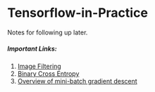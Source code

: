 # Tensorflow-in-Practice
Notes for following up later.

##### Important Links:
1. [Image Filtering](https://lodev.org/cgtutor/filtering.html)
2. [Binary Cross Entropy](https://gombru.github.io/2018/05/23/cross_entropy_loss/)
3. [Overview	of	mini-batch	gradient	descent](http://www.cs.toronto.edu/~tijmen/csc321/slides/lecture_slides_lec6.pdf)
